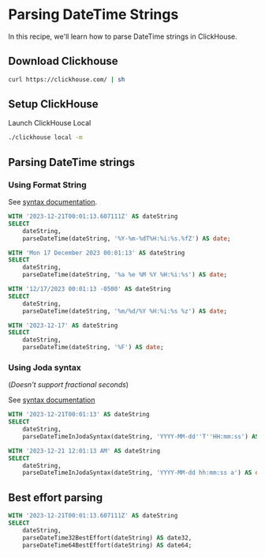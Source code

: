 # Parsing DateTime Strings

In this recipe, we'll learn how to parse DateTime strings in ClickHouse.

## Download Clickhouse

```bash
curl https://clickhouse.com/ | sh
```

## Setup ClickHouse

Launch ClickHouse Local

```bash
./clickhouse local -m
```

## Parsing DateTime strings

### Using Format String

See [syntax documentation](https://clickhouse.com/docs/en/sql-reference/functions/date-time-functions#formatDateTime).

```sql
WITH '2023-12-21T00:01:13.607111Z' AS dateString
SELECT
    dateString,
    parseDateTime(dateString, '%Y-%m-%dT%H:%i:%s.%fZ') AS date;
```

```sql
WITH 'Mon 17 December 2023 00:01:13' AS dateString
SELECT
    dateString,
    parseDateTime(dateString, '%a %e %M %Y %H:%i:%s') AS date;
```

```sql
WITH '12/17/2023 00:01:13 -0500' AS dateString
SELECT
    dateString,
    parseDateTime(dateString, '%m/%d/%Y %H:%i:%s %z') AS date;
```

```sql
WITH '2023-12-17' AS dateString
SELECT
    dateString,
    parseDateTime(dateString, '%F') AS date;
```

### Using Joda syntax

(_Doesn't support fractional seconds_)

See [syntax documentation](https://joda-time.sourceforge.net/apidocs/org/joda/time/format/DateTimeFormat.html)



```sql
WITH '2023-12-21T00:01:13' AS dateString
SELECT
    dateString,
    parseDateTimeInJodaSyntax(dateString, 'YYYY-MM-dd''T''HH:mm:ss') AS date;
```

```sql
WITH '2023-12-21 12:01:13 AM' AS dateString
SELECT
    dateString,
    parseDateTimeInJodaSyntax(dateString, 'YYYY-MM-dd hh:mm:ss a') AS date;
```

## Best effort parsing

```sql
WITH '2023-12-21T00:01:13.607111Z' AS dateString
SELECT
    dateString,
    parseDateTime32BestEffort(dateString) AS date32,
    parseDateTime64BestEffort(dateString) AS date64;
```
